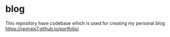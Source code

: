 # blog
This repository have codebase which is used for creating my personal blog https://ravirajx7.github.io/portfolio/


